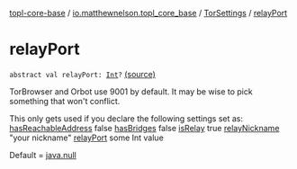 [topl-core-base](../../index.md) / [io.matthewnelson.topl_core_base](../index.md) / [TorSettings](index.md) / [relayPort](./relay-port.md)

# relayPort

`abstract val relayPort: `[`Int`](https://kotlinlang.org/api/latest/jvm/stdlib/kotlin/-int/index.html)`?` [(source)](https://github.com/05nelsonm/TorOnionProxyLibrary-Android/blob/master/topl-core-base/src/main/java/io/matthewnelson/topl_core_base/TorSettings.kt#L264)

TorBrowser and Orbot use 9001 by default. It may be wise to pick something
that won't conflict.

This only gets used if you declare the following settings set as:
[hasReachableAddress](has-reachable-address.md) false
[hasBridges](has-bridges.md) false
[isRelay](is-relay.md) true
[relayNickname](relay-nickname.md) "your nickname"
[relayPort](./relay-port.md) some Int value

Default = [java.null](#)


